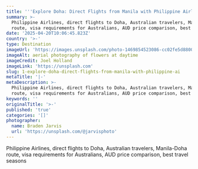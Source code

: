 ```yaml
---
title: '''Explore Doha: Direct Flights from Manila with Philippine Airlines'''
summary: >-
  Philippine Airlines, direct flights to Doha, Australian travelers, Manila-Doha
  route, visa requirements for Australians, AUD price comparison, best tr...
date: '2025-04-20T10:06:45.823Z'
country: '>-'
type: Destination
imageUrl: 'https://images.unsplash.com/photo-1469854523086-cc02fe5d8800'
imageAlt: aerial photography of flowers at daytime
imageCredit: Joel Holland
imageLink: 'https://unsplash.com'
slug: 1-explore-doha-direct-flights-from-manila-with-philippine-ai
metaTitle: '|-'
metaDescription: >-
  Philippine Airlines, direct flights to Doha, Australian travelers, Manila-Doha
  route, visa requirements for Australians, AUD price comparison, best tr...
keywords: ''
originalTitle: '>-'
published: 'true'
categories: '[]'
photographer:
  name: Braden Jarvis
  url: 'https://unsplash.com/@jarvisphoto'
---
```







Philippine Airlines, direct flights to Doha, Australian travelers, Manila-Doha route, visa requirements for Australians, AUD price comparison, best travel seasons
